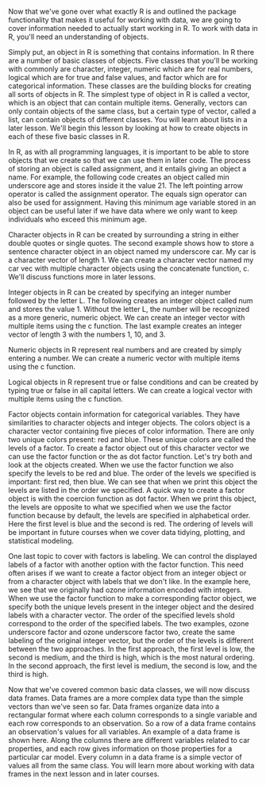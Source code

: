 Now that we've gone over what exactly R is and outlined the package functionality that makes it useful for working with data, we are going to cover information needed to actually start working in R. To work with data in R, you'll need an understanding of objects.

Simply put, an object in R is something that contains information. In R there are a number of basic classes of objects. Five classes that you'll be working with commonly are character, integer, numeric which are for real numbers, logical which are for true and false values, and factor which are for categorical information. These classes are the building blocks for creating all sorts of objects in R. The simplest type of object in R is called a vector, which is an object that can contain multiple items. Generally, vectors can only contain objects of the same class, but a certain type of vector, called a list, can contain objects of different classes. You will learn about lists in a later lesson. We'll begin this lesson by looking at how to create objects in each of these five basic classes in R.

In R, as with all programming languages, it is important to be able to store objects that we create so that we can use them in later code. The process of storing an object is called assignment, and it entails giving an object a name. For example, the following code creates an object called min underscore age and stores inside it the value 21. The left pointing arrow operator is called the assignment operator. The equals sign operator can also be used for assignment. Having this minimum age variable stored in an object can be useful later if we have data where we only want to keep individuals who exceed this minimum age.

Character objects in R can be created by surrounding a string in either double quotes or single quotes. The second example shows how to store a sentence character object in an object named my underscore car. My car is a character vector of length 1. We can create a character vector named my car vec with multiple character objects using the concatenate function, c. We'll discuss functions more in later lessons.

Integer objects in R can be created by specifying an integer number followed by the letter L. The following creates an integer object called num and stores the value 1. Without the letter L, the number will be recognized as a more generic, numeric object. We can create an integer vector with multiple items using the c function. The last example creates an integer vector of length 3 with the numbers 1, 10, and 3.

Numeric objects in R represent real numbers and are created by simply entering a number. We can create a numeric vector with multiple items using the c function.

Logical objects in R represent true or false conditions and can be created by typing true or false in all capital letters. We can create a logical vector with multiple items using the c function.

Factor objects contain information for categorical variables. They have similarities to character objects and integer objects. The colors object is a character vector containing five pieces of color information. There are only two unique colors present: red and blue. These unique colors are called the levels of a factor. To create a factor object out of this character vector we can use the factor function or the as dot factor function. Let's try both and look at the objects created. When we use the factor function we also specify the levels to be red and blue. The order of the levels we specified is important: first red, then blue. We can see that when we print this object the levels are listed in the order we specified. A quick way to create a factor object is with the coercion function as dot factor. When we print this object, the levels are opposite to what we specified when we use the factor function because by default, the levels are specified in alphabetical order. Here the first level is blue and the second is red. The ordering of levels will be important in future courses when we cover data tidying, plotting, and statistical modeling.

One last topic to cover with factors is labeling. We can control the displayed labels of a factor with another option with the factor function. This need often arises if we want to create a factor object from an integer object or from a character object with labels that we don't like. In the example here, we see that we originally had ozone information encoded with integers. When we use the factor function to make a corresponding factor object, we specify both the unique levels present in the integer object and the desired labels with a character vector. The order of the specified levels shold correspond to the order of the specified labels. The two examples, ozone underscore factor and ozone underscore factor two, create the same labeling of the original integer vector, but the order of the levels is different between the two approaches. In the first approach, the first level is low, the second is medium, and the third is high, which is the most natural ordering. In the second approach, the first level is medium, the second is low, and the third is high.

Now that we've covered common basic data classes, we will now discuss data frames. Data frames are a more complex data type than the simple vectors than we've seen so far. Data frames organize data into a rectangular format where each column corresponds to a single variable and each row corresponds to an observation. So a row of a data frame contains an observation's values for all variables. An example of a data frame is shown here. Along the columns there are different variables related to car properties, and each row gives information on those properties for a particular car model. Every column in a data frame is a simple vector of values all from the same class. You will learn more about working with data frames in the next lesson and in later courses.
